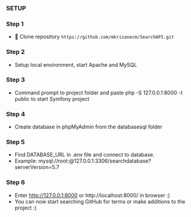 ### SETUP

### Step 1
 - 👯 Clone repository `https://github.com/mkrizanecm/SearchAPI.git`
### Step 2
 - Setup local environment, start Apache and MySQL
### Step 3
 - Command prompt to project folder and paste php -S 127.0.0.1:8000 -t public to start Symfony project
### Step 4
 - Create database in phpMyAdmin from the databasesql folder
### Step 5
 - Find DATABASE_URL in .env file and connect to database.
 - Example: mysql://root:@127.0.0.1:3306/searchdatabase?serverVersion=5.7
### Step 6
 - Enter http://127.0.0.1:8000 or http://localhost:8000/ in browser :)
 - You can now start searching GitHub for terms or make additions to the project :)
 

